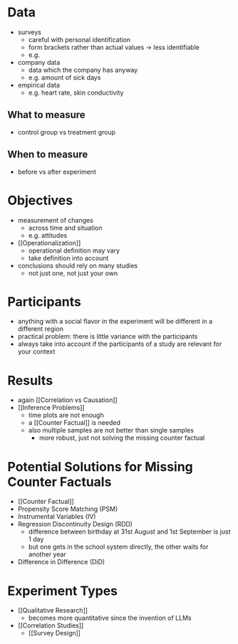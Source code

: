 # Data
- surveys
	- careful with personal identification
	- form brackets rather than actual values -> less identifiable
	- e.g. 
- company data
	- data which the company has anyway
	- e.g. amount of sick days
- empirical data
	- e.g. heart rate, skin conductivity
	
## What to measure
- control group vs treatment group

## When to measure
- before vs after experiment

# Objectives
- measurement of changes
	- across time and situation
	- e.g. attitudes
- [[Operationalization]]
	- operational definition may vary
	- take definition into account
- conclusions should rely on many studies
	- not just one, not just your own

# Participants
- anything with a social flavor in the experiment will be different in a different region
- practical problem: there is little variance with the participants
- always take into account if the participants of a study are relevant for your context

# Results
- again [[Correlation vs Causation]]
- [[Inference Problems]]
	- time plots are not enough
	- a [[Counter Factual]] is needed
	- also multiple samples are not better than single samples
		- more robust, just not solving the missing counter factual 
		
# Potential Solutions for Missing Counter Factuals
- [[Counter Factual]]
- Propensity Score Matching (PSM)
- Instrumental Variables (IV)
- Regression Discontinuity Design (RDD)
	- difference between birthday at 31st August and 1st September is just 1 day
	- but one gets in the school system directly, the other waits for another year
- Difference in Difference (DiD)

# Experiment Types
- [[Qualitative Research]]
	- becomes more quantitative since the invention of LLMs
- [[Correlation Studies]]
	- [[Survey Design]]